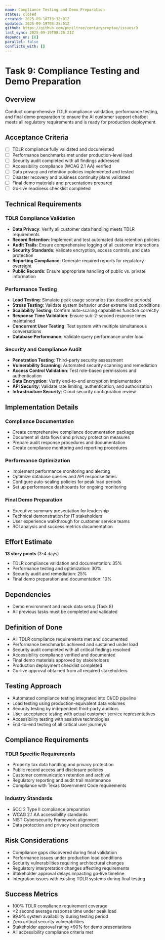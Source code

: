 ```yaml
---
name: Compliance Testing and Demo Preparation
status: closed
created: 2025-09-18T19:32:01Z
updated: 2025-09-19T08:25:51Z
github: https://github.com/pupiltree/centuryproptax/issues/9
last_sync: 2025-09-19T08:26:21Z
depends_on: [8]
parallel: false
conflicts_with: []
---
```


# Task 9: Compliance Testing and Demo Preparation

## Overview
Conduct comprehensive TDLR compliance validation, performance testing, and final demo preparation to ensure the AI customer support chatbot meets all regulatory requirements and is ready for production deployment.

## Acceptance Criteria
- [ ] TDLR compliance fully validated and documented
- [ ] Performance benchmarks met under production-level load
- [ ] Security audit completed with all findings addressed
- [ ] Accessibility compliance (WCAG 2.1 AA) verified
- [ ] Data privacy and retention policies implemented and tested
- [ ] Disaster recovery and business continuity plans validated
- [ ] Final demo materials and presentations prepared
- [ ] Go-live readiness checklist completed

## Technical Requirements

### TDLR Compliance Validation
- **Data Privacy**: Verify all customer data handling meets TDLR requirements
- **Record Retention**: Implement and test automated data retention policies
- **Audit Trails**: Ensure comprehensive logging of all customer interactions
- **Security Standards**: Validate encryption, access controls, and data protection
- **Reporting Compliance**: Generate required reports for regulatory oversight
- **Public Records**: Ensure appropriate handling of public vs. private information

### Performance Testing
- **Load Testing**: Simulate peak usage scenarios (tax deadline periods)
- **Stress Testing**: Validate system behavior under extreme load conditions
- **Scalability Testing**: Confirm auto-scaling capabilities function correctly
- **Response Time Validation**: Ensure sub-2-second response times maintained
- **Concurrent User Testing**: Test system with multiple simultaneous conversations
- **Database Performance**: Validate query performance under load

### Security and Compliance Audit
- **Penetration Testing**: Third-party security assessment
- **Vulnerability Scanning**: Automated security scanning and remediation
- **Access Control Validation**: Test role-based permissions and authentication
- **Data Encryption**: Verify end-to-end encryption implementation
- **API Security**: Validate rate limiting, authentication, and authorization
- **Infrastructure Security**: Cloud security configuration review

## Implementation Details

### Compliance Documentation
- Create comprehensive compliance documentation package
- Document all data flows and privacy protection measures
- Prepare audit response procedures and documentation
- Create compliance monitoring and reporting procedures

### Performance Optimization
- Implement performance monitoring and alerting
- Optimize database queries and API response times
- Configure auto-scaling policies for peak load periods
- Set up performance dashboards for ongoing monitoring

### Final Demo Preparation
- Executive summary presentation for leadership
- Technical demonstration for IT stakeholders
- User experience walkthrough for customer service teams
- ROI analysis and success metrics documentation

## Effort Estimate
**13 story points** (3-4 days)
- TDLR compliance validation and documentation: 35%
- Performance testing and optimization: 30%
- Security audit and remediation: 25%
- Final demo preparation and documentation: 10%

## Dependencies
- Demo environment and mock data setup (Task 8)
- All previous tasks must be completed and validated

## Definition of Done
- All TDLR compliance requirements met and documented
- Performance benchmarks achieved and sustained under load
- Security audit completed with all critical findings resolved
- Accessibility compliance verified and documented
- Final demo materials approved by stakeholders
- Production deployment checklist completed
- Go-live approval obtained from all required stakeholders

## Testing Approach
- Automated compliance testing integrated into CI/CD pipeline
- Load testing using production-equivalent data volumes
- Security testing by independent third-party auditors
- User acceptance testing with actual customer service representatives
- Accessibility testing with assistive technologies
- End-to-end testing of all critical user journeys

## Compliance Requirements

### TDLR Specific Requirements
- Property tax data handling and privacy protection
- Public record access and disclosure policies
- Customer communication retention and archival
- Regulatory reporting and audit trail maintenance
- Compliance with Texas Government Code requirements

### Industry Standards
- SOC 2 Type II compliance preparation
- WCAG 2.1 AA accessibility standards
- NIST Cybersecurity Framework alignment
- Data protection and privacy best practices

## Risk Considerations
- Compliance gaps discovered during final validation
- Performance issues under production load conditions
- Security vulnerabilities requiring architectural changes
- Regulatory interpretation changes affecting requirements
- Stakeholder approval delays impacting go-live timeline
- Integration issues with existing TDLR systems during final testing

## Success Metrics
- 100% TDLR compliance requirement coverage
- <2 second average response time under peak load
- 99.9% system availability during testing period
- Zero critical security vulnerabilities
- Stakeholder approval rating >90% for demo presentations
- All accessibility compliance criteria met
